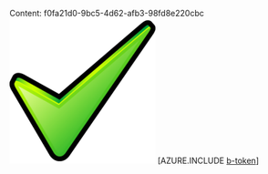 Content: f0fa21d0-9bc5-4d62-afb3-98fd8e220cbc![image](d39aa15d-5119-44b2-a9f8-c0e15b47b1e6.png)
[AZURE.INCLUDE [b-token](5bc12dbe-75ef-4a97-94db-78c3f4571e30.md)]
